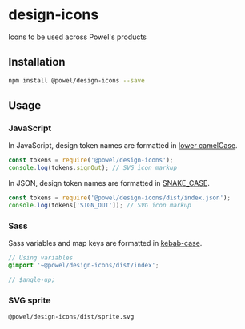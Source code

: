 # design-icons

Icons to be used across Powel's products

## Installation

```sh
npm install @powel/design-icons --save
```

## Usage

### JavaScript

In JavaScript, design token names are formatted in [lower camelCase](https://en.wikipedia.org/wiki/Camel_case).

```js
const tokens = require('@powel/design-icons');
console.log(tokens.signOut); // SVG icon markup
```

In JSON, design token names are formatted in [SNAKE_CASE](https://en.wikipedia.org/wiki/Snake_case).

```js
const tokens = require('@powel/design-icons/dist/index.json');
console.log(tokens['SIGN_OUT']); // SVG icon markup
```

### Sass

Sass variables and map keys are formatted in [kebab-case](https://en.wikipedia.org/wiki/Kebab_case).

```scss
// Using variables
@import '~@powel/design-icons/dist/index';

// $angle-up;
```

### SVG sprite

`@powel/design-icons/dist/sprite.svg`
